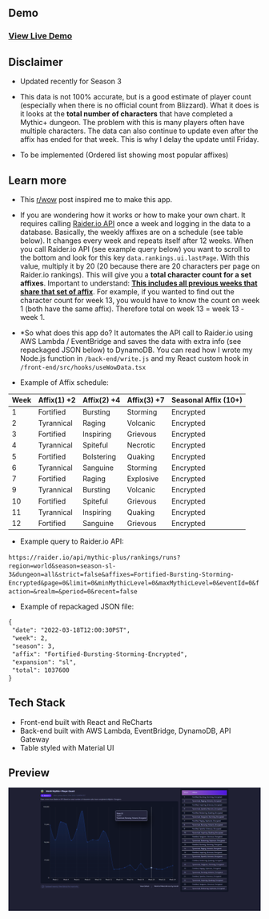 ## Demo

### [View Live Demo](https://mythicplus.vercel.app/)

## Disclaimer

- Updated recently for Season 3

- This data is not 100% accurate, but is a good estimate of player count (especially when there is no official count from Blizzard). What it does is it looks at the **total number of characters** that have completed a Mythic+ dungeon. The problem with this is many players often have multiple characters. The data can also continue to update even after the affix has ended for that week. This is why I delay the update until Friday.

- To be implemented (Ordered list showing most popular affixes)

## Learn more

- This [r/wow](https://www.reddit.com/r/wow/comments/o5nocw/comment/h2ov91n/?utm_source=share&utm_medium=web2x&context=3) post inspired me to make this app.

- If you are wondering how it works or how to make your own chart. It requires calling [Raider.io API](https://raider.io/api) once a week and logging in the data to a database. Basically, the weekly affixes are on a schedule (see table below). It changes every week and repeats itself after 12 weeks. When you call Raider.io API (see example query below) you want to scroll to the bottom and look for this key `data.rankings.ui.lastPage`. With this value, multiply it by 20 (20 because there are 20 characters per page on Raider.io rankings). This will give you a **total character count for a set affixes**. Important to understand: <ins>**This includes all previous weeks that share that set of affix**</ins>. For example, if you wanted to find out the character count for week 13, you would have to know the count on week 1 (both have the same affix). Therefore total on week 13 = week 13 - week 1.

- \*So what does this app do? It automates the API call to Raider.io using AWS Lambda / EventBridge and saves the data with extra info (see repackaged JSON below) to DynamoDB. You can read how I wrote my Node.js function in `/back-end/write.js` and my React custom hook in `/front-end/src/hooks/useWowData.tsx`

- Example of Affix schedule:

| Week | Affix(1) +2 | Affix(2) +4 | Affix(3) +7 | Seasonal Affix (10+) |
| ---- | ----------- | ----------- | ----------- | -------------------- |
| 1    | Fortified   | Bursting    | Storming    | Encrypted            |
| 2    | Tyrannical  | Raging      | Volcanic    | Encrypted            |
| 3    | Fortified   | Inspiring   | Grievous    | Encrypted            |
| 4    | Tyrannical  | Spiteful    | Necrotic    | Encrypted            |
| 5    | Fortified   | Bolstering  | Quaking     | Encrypted            |
| 6    | Tyrannical  | Sanguine    | Storming    | Encrypted            |
| 7    | Fortified   | Raging      | Explosive   | Encrypted            |
| 9    | Tyrannical  | Bursting    | Volcanic    | Encrypted            |
| 10   | Fortified   | Spiteful    | Grievous    | Encrypted            |
| 11   | Tyrannical  | Inspiring   | Quaking     | Encrypted            |
| 12   | Fortified   | Sanguine    | Grievous    | Encrypted            |

- Example query to Raider.io API:

`https://raider.io/api/mythic-plus/rankings/runs?region=world&season=season-sl-3&dungeon=all&strict=false&affixes=Fortified-Bursting-Storming-Encrypted&page=0&limit=0&minMythicLevel=0&maxMythicLevel=0&eventId=0&faction=&realm=&period=0&recent=false`

- Example of repackaged JSON file:

```
{
 "date": "2022-03-18T12:00:30PST",
 "week": 2,
 "season": 3,
 "affix": "Fortified-Bursting-Storming-Encrypted",
 "expansion": "sl",
 "total": 1037600
}
```

## Tech Stack

- Front-end built with React and ReCharts
- Back-end built with AWS Lambda, EventBridge, DynamoDB, API Gateway
- Table styled with Material UI

## Preview

!["M+"](https://github.com/WebDevBernard/Portfolio/blob/main/public/docs/raiderio.png)
